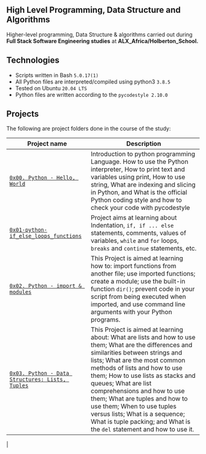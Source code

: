 High Level Programming, Data Structure and Algorithms
  --------------------------
Higher-level programming, Data Structure & algorithms carried out during **Full Stack Software Engineering studies** at **ALX_Africa/Holberton_School.**

Technologies
 ------------------------
- Scripts written in Bash `5.0.17(1)`
- All Python files are interpreted/compiled using python3 `3.8.5`
- Tested on Ubuntu `20.04 LTS`
- Python files are written according to the `pycodestyle 2.10.0`

Projects
 ----------------------------
The following are project folders done in the course of the study:

| Project name | Description |
| --- | ---|
| [`0x00. Python - Hello, World`](https://github.com/elishakuje/alx-higher_level_programming/tree/master/0x00-python-hello_world) | Introduction to python programming Language. How to use the Python interpreter, How to print text and variables using print, How to use string, What are indexing and slicing in Python, and What is the official Python coding style and how to check your code with pycodestyle |
| [`0x01-python-if_else_loops_functions`](https://github.com/elishakuje/alx-higher_level_programming/tree/master/0x01-python-if_else_loops_functions) | Project aims at learning about Indentation, `if, if ... else` statements, comments, values of variables, `while` and `for` loops, `breaks` and `continue` statements, etc. |
| [`0x02. Python - import & modules`](https://github.com/elishakuje/alx-higher_level_programming/tree/master/0x02-python-import_modules) | This Project is aimed at learning how to: import functions from another file; use imported functions; create a module; use the built-in function `dir()`; prevent code in your script from being executed when imported, and  use command line arguments with your Python programs. |
| [`0x03. Python - Data Structures: Lists, Tuples`](https://github.com/elishakuje/alx-higher_level_programming/tree/master/0x03-python-data_structures) | This Project is aimed at learning about: What are lists and how to use them; What are the differences and similarities between strings and lists; What are the most common methods of lists and how to use them; How to use lists as stacks and queues; What are list comprehensions and how to use them; What are tuples and how to use them; When to use tuples versus lists; What is a sequence; What is tuple packing; and What is the `del` statement and how to use it. |
| 
